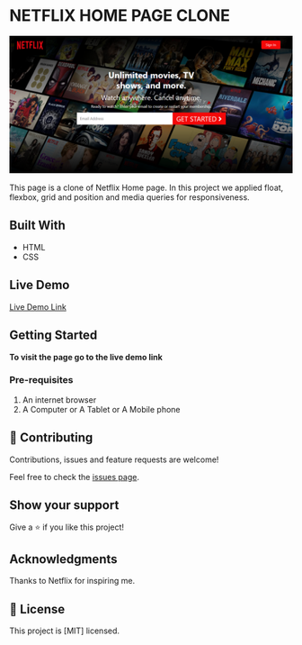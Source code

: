 # NETFLIX HOME PAGE CLONE

![screenshot](img/netflix_image.png)

This page is a clone of Netflix Home page. In this project we applied float,
flexbox, grid and position and media queries for responsiveness.

## Built With

- HTML
- CSS

## Live Demo

[Live Demo Link](https://github.com/sanygit/Netflix_Homepage.git)

## Getting Started

**To visit the page go to the live demo link**

### Pre-requisites

1. An internet browser
2. A Computer or A Tablet or A Mobile phone


## 🤝 Contributing

Contributions, issues and feature requests are welcome!

Feel free to check the [issues page](https://github.com/sanygit/Netflix_Homepage.git/issues).

## Show your support

Give a ⭐️ if you like this project!

## Acknowledgments

Thanks to Netflix for inspiring me.

## 📝 License

This project is [MIT] licensed.
